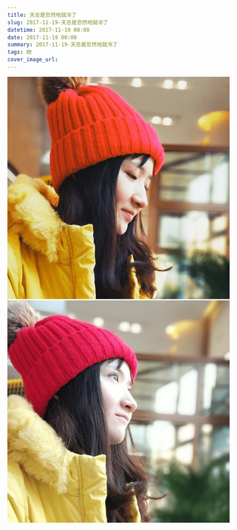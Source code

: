 ```yaml
---
title: 天总是忽然地就冷了
slug: 2017-11-19-天总是忽然地就冷了
datetime: 2017-11-19 00:00
date: 2017-11-19 00:00
summary: 2017-11-19-天总是忽然地就冷了
tags: 她
cover_image_url: 
---
```

![92014-0sc1ceq9yf7r.png](../assets/2019/09/723974148.png)
![39036-4f8ng2j6j1v.png](../assets/2019/09/423724878.png)